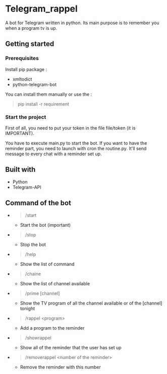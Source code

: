 # Telegram_rappel

A bot for Telegram written in python. Its main purpose is to remember you when a program tv is up.

## Getting started
### Prerequisites
Install pip package :
- xmltodict
- python-telegram-bot

You can install them manually or use the :
>pip install -r requirement

### Start the project

First of all, you need to put your token in the file file/token (it is IMPORTANT).

You have to execute main.py to start the bot. If you want to have the reminder part, you need to launch with cron the routine.py. It'll send message to every chat with a reminder set up.


## Built with

- Python
- Telegram-API

## Command of the bot

- >/start
    - Start the bot (important)
- >/stop
    - Stop the bot

- >/help
    - Show the list of command
- >/chaine
    - Show the list of channel available
- >/prime \[channel\]
    - Show the TV program of all the channel available or of the \[channel\] tonight
- >/rappel \<program\>
    - Add a program to the reminder
- >/showrappel
    - Show all of the reminder that the user has set up
- >/removerappel \<number of the reminder\>
    - Remove the reminder with this number
